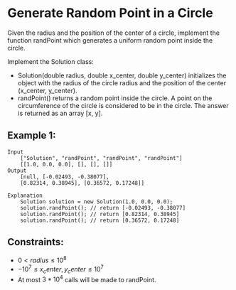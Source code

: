 # Generate Random Point in a Circle

Given the radius and the position of the center of a circle, implement the  
function randPoint which generates a uniform random point inside the circle.

Implement the Solution class:

* Solution(double radius, double x_center, double y_center) initializes the  
object with the radius of the circle radius and the position of the center  
(x_center, y_center).
* randPoint() returns a random point inside the circle. A point on the  
circumference of the circle is considered to be in the circle. The answer  
is returned as an array [x, y].

 

## Example 1:

    Input
        ["Solution", "randPoint", "randPoint", "randPoint"]
        [[1.0, 0.0, 0.0], [], [], []]
    Output
        [null, [-0.02493, -0.38077], 
        [0.82314, 0.38945], [0.36572, 0.17248]]
    
    Explanation
        Solution solution = new Solution(1.0, 0.0, 0.0);
        solution.randPoint(); // return [-0.02493, -0.38077]
        solution.randPoint(); // return [0.82314, 0.38945]
        solution.randPoint(); // return [0.36572, 0.17248]

 

## Constraints:

* $0 < radius \le 10^8$
* $-10^7 \le x_center, y_center \le 10^7$
* At most $3 * 10^4$ calls will be made to randPoint.

